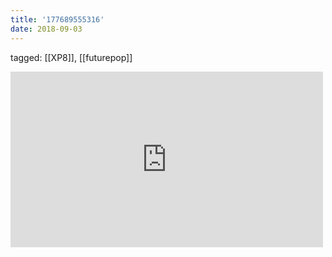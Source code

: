 ```yaml
---
title: '177689555316'
date: 2018-09-03
---
```

tagged: [[XP8]], [[futurepop]]
<iframe allow="accelerometer; autoplay; clipboard-write; encrypted-media; gyroscope; picture-in-picture" allowfullscreen="" frameborder="0" height="281" id="youtube_iframe" src="https://www.youtube.com/embed/Nz0HEcvRES0?feature=oembed&amp;enablejsapi=1&amp;origin=https://safe.txmblr.com&amp;wmode=opaque" width="500"></iframe>